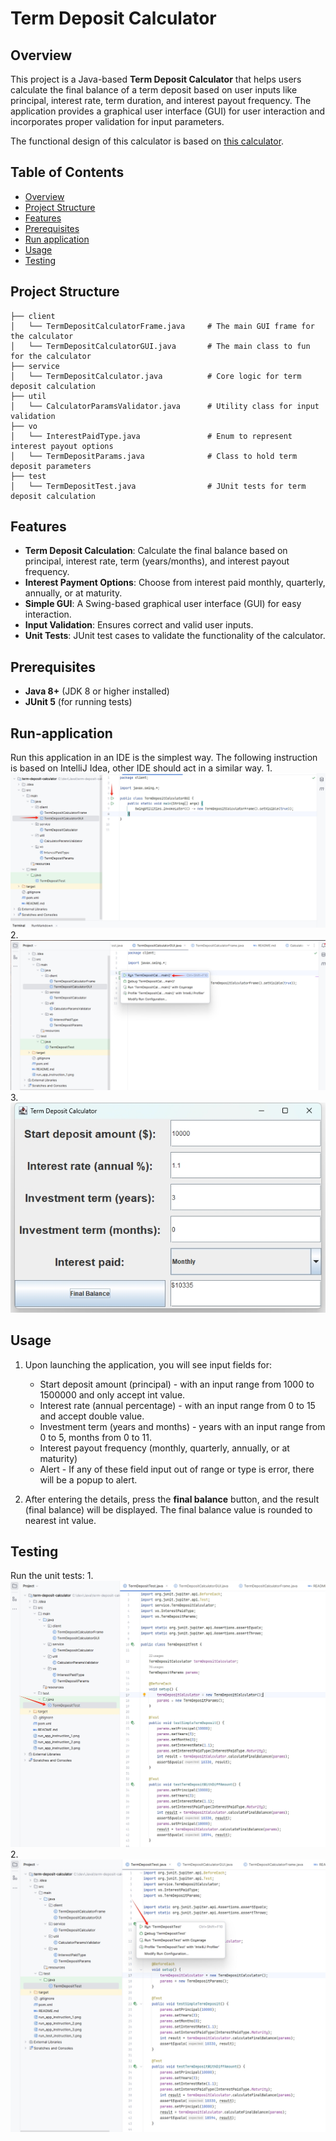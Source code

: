 
# Term Deposit Calculator

## Overview
This project is a Java-based **Term Deposit Calculator** that helps users calculate the final balance of a term deposit based on user inputs like principal, interest rate, term duration, and interest payout frequency. 
The application provides a graphical user interface (GUI) for user interaction and incorporates proper validation for input parameters.

The functional design of this calculator is based on [this calculator](https://www.bendigobank.com.au/calculators/deposit-and-savings/).

## Table of Contents
- [Overview](#overview)
- [Project Structure](#project-structure)
- [Features](#features)
- [Prerequisites](#prerequisites)
- [Run application](#Run-application)
- [Usage](#usage)
- [Testing](#testing)

## Project Structure
```
├── client
│   └── TermDepositCalculatorFrame.java     # The main GUI frame for the calculator
│   └── TermDepositCalculatorGUI.java       # The main class to fun for the calculator
├── service
│   └── TermDepositCalculator.java          # Core logic for term deposit calculation
├── util
│   └── CalculatorParamsValidator.java      # Utility class for input validation
├── vo
│   └── InterestPaidType.java               # Enum to represent interest payout options
│   └── TermDepositParams.java              # Class to hold term deposit parameters
├── test
│   └── TermDepositTest.java                # JUnit tests for term deposit calculation
```

## Features
- **Term Deposit Calculation**: Calculate the final balance based on principal, interest rate, term (years/months), and interest payout frequency.
- **Interest Payment Options**: Choose from interest paid monthly, quarterly, annually, or at maturity.
- **Simple GUI**: A Swing-based graphical user interface (GUI) for easy interaction.
- **Input Validation**: Ensures correct and valid user inputs.
- **Unit Tests**: JUnit test cases to validate the functionality of the calculator.

## Prerequisites
- **Java 8+** (JDK 8 or higher installed)
- **JUnit 5** (for running tests)

## Run-application
Run this application in an IDE is the simplest way. The following instruction is based on IntelliJ Idea, other IDE should act in a similar way.
1. 
![Local Image](run_app_instruction_1.png)
2. 
![Local Image](run_app_instruction_2.png)
3. 
![Local Image](run_app_instruction_3.png)

## Usage
1. Upon launching the application, you will see input fields for:
    - Start deposit amount (principal) - with an input range from 1000 to 1500000 and only accept int value.
    - Interest rate (annual percentage) - with an input range from 0 to 15 and accept double value.
    - Investment term (years and months) - years with an input range from 0 to 5, months from 0 to 11.
    - Interest payout frequency (monthly, quarterly, annually, or at maturity)
    - Alert - If any of these field input out of range or type is error, there will be a popup to alert.

2. After entering the details, press the **final balance** button, and the result (final balance) will be displayed. The final balance value is rounded to nearest int value.

## Testing
Run the unit tests:
1. 
![Local Image](run_test_instruction_1.png)
2. 
![Local Image](run_test_instruction_2.png)
